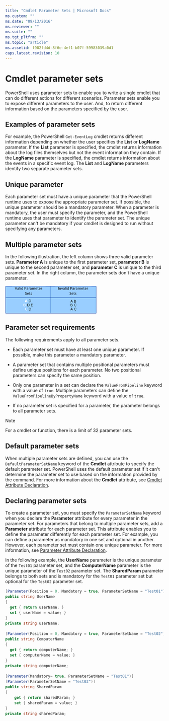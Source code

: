 ```yaml
---
title: "Cmdlet Parameter Sets | Microsoft Docs"
ms.custom: ""
ms.date: "09/13/2016"
ms.reviewer: ""
ms.suite: ""
ms.tgt_pltfrm: ""
ms.topic: "article"
ms.assetid: f902fd4d-8f6e-4ef1-b07f-59983039a0d1
caps.latest.revision: 10
---
```


# Cmdlet parameter sets

PowerShell uses parameter sets to enable you to write a single cmdlet that can do different actions
for different scenarios. Parameter sets enable you to expose different parameters to the user. And,
to return different information based on the parameters specified by the user.

## Examples of parameter sets

For example, the PowerShell `Get-EventLog` cmdlet returns different information depending on whether
the user specifies the **List** or **LogName** parameter. If the **List** parameter is specified,
the cmdlet returns information about the log files themselves but not the event information they
contain. If the **LogName** parameter is specified, the cmdlet returns information about the events
in a specific event log. The **List** and **LogName** parameters identify two separate parameter
sets.

## Unique parameter

Each parameter set must have a unique parameter that the PowerShell runtime uses to expose the
appropriate parameter set. If possible, the unique parameter should be a mandatory parameter. When a
parameter is mandatory, the user must specify the parameter, and the PowerShell runtime uses that
parameter to identify the parameter set. The unique parameter can't be mandatory if your cmdlet is
designed to run without specifying any parameters.

## Multiple parameter sets

In the following illustration, the left column shows three valid parameter sets. **Parameter A** is
unique to the first parameter set, **parameter B** is unique to the second parameter set, and
**parameter C** is unique to the third parameter set. In the right column, the parameter sets don't
have a unique parameter.

![ps_parametersets](../media/ps-parametersets.gif)

## Parameter set requirements

The following requirements apply to all parameter sets.

- Each parameter set must have at least one unique parameter. If possible, make this parameter a
  mandatory parameter.

- A parameter set that contains multiple positional parameters must define unique positions for each
  parameter. No two positional parameters can specify the same position.

- Only one parameter in a set can declare the `ValueFromPipeline` keyword with a value of `true`.
  Multiple parameters can define the `ValueFromPipelineByPropertyName` keyword with a value of
  `true`.

- If no parameter set is specified for a parameter, the parameter belongs to all parameter sets.

> [!NOTE]
> For a cmdlet or function, there is a limit of 32 parameter sets.

## Default parameter sets

When multiple parameter sets are defined, you can use the `DefaultParameterSetName` keyword of the
**Cmdlet** attribute to specify the default parameter set. PowerShell uses the default parameter set
if it can't determine the parameter set to use based on the information provided by the command. For
more information about the **Cmdlet** attribute, see [Cmdlet Attribute Declaration](./cmdlet-attribute-declaration.md).

## Declaring parameter sets

To create a parameter set, you must specify the `ParameterSetName` keyword when you declare the
**Parameter** attribute for every parameter in the parameter set. For parameters that belong to
multiple parameter sets, add a **Parameter** attribute for each parameter set. This attribute
enables you to define the parameter differently for each parameter set. For example, you can define
a parameter as mandatory in one set and optional in another. However, each parameter set must
contain one unique parameter. For more information, see [Parameter Attribute Declaration](parameter-attribute-declaration.md).

In the following example, the **UserName** parameter is the unique parameter of the `Test01`
parameter set, and the **ComputerName** parameter is the unique parameter of the `Test02` parameter
set. The **SharedParam** parameter belongs to both sets and is mandatory for the `Test01` parameter
set but optional for the `Test02` parameter set.

```csharp
[Parameter(Position = 0, Mandatory = true, ParameterSetName = "Test01")]
public string UserName
{
  get { return userName; }
  set { userName = value; }
}
private string userName;

[Parameter(Position = 0, Mandatory = true, ParameterSetName = "Test02")]
public string ComputerName
{
  get { return computerName; }
  set { computerName = value; }
}
private string computerName;

[Parameter(Mandatory= true, ParameterSetName = "Test01")]
[Parameter(ParameterSetName = "Test02")]
public string SharedParam
{
    get { return sharedParam; }
    set { sharedParam = value; }
}
private string sharedParam;
```
